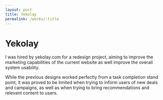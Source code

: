 ```yaml
---
layout: post
title: Yekolay
permalink: /works/:title
---
```


# Yekolay

I was hired by yekolay.com for a redesign project, aiming to improve the marketing capabilities of the current website as well improve the overall system usability. 

While the previous designs worked perfectly from a task completion stand point, it was proved to be limited when trying to inform users of new deals and campaigns, as well as when trying to bring recommendations and relevant content to users.